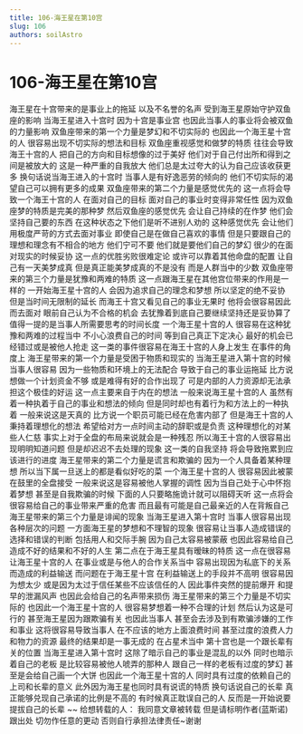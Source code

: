```yaml
---
title: 106-海王星在第10宫
slug: 106
authors: soilAstro
---
```


# 106-海王星在第10宫
海王星在十宫带来的是事业上的拖延
以及不名誉的名声
受到海王星原始守护双鱼座的影响
当海王星进入十宫时
因为十宫是事业宫
也因此当事人的事业将会被双鱼的力量影响
双鱼座带来的第一个力量是梦幻和不切实际的
也因此一个海王星十宫的人
很容易出现不切实际的想法和目标
双鱼座重视感觉和做梦的特质
往往会导致海王十宫的人
把自己的方向和目标想像的过于美好
他们对于自己付出所和得到之间是被放大的
这是一种严重的自我放大
他们总是太过夸大的认为自己应该收获更多
换句话说当海王进入的十宫时
当事人是有好逸恶劳的倾向的
他们不切实际的渴望自己可以拥有更多的成果
双鱼座带来的第二个力量是感觉优先的
这一点将会导致一个海王十宫的人
在面对自己的目标
面对自己的事业时变得非常任性
因为双鱼座梦的特质是完美的那种梦
然后双鱼座的感觉优先
会让自己持续的在作梦
他们会坚持自己要的东西
在这种状态之下他们是听不进别人劝的
这种感觉优先
会让他们用极度严苛的方式去面对事业
即使自己是在做自己喜欢的事情
但是只要跟自己的理想和理念有不相合的地方
他们宁可不要
他们就是要他们自己的梦幻
很少的在面对现实的时候妥协
这一点的优胜劣败很难定论
或许可以靠着其他命盘的配置
让自己有一天美梦成真
但是真正能美梦成真的不是没有
而是人群当中的少数
双鱼座带来的第三个力量是犹豫和两难的特质
这一点跟海王星在其他宫位带来的作用是一样的
一开始海王星十宫的人
会因为追求自己的理念和梦想
所以坚定的绝不妥协
但是当时间无限制的延长
而海王十宫又看见自己的事业无果时
他将会很容易因此而去面对
眼前自己认为不合格的机会
去犹豫着到底自己要继续坚持还是妥协算了
值得一提的是当事人所需要思考的时间长度
一个海王星十宫的人
很容易在这种犹豫和两难的过程当中
不小心浪费自己的时间
等到自己真正下定决心
最好的机会已经错过或是被他人抢走
这一类的事件很容易在海王十宫的人身上发生
在事件的角度上
海王星带来的第一个力量是受困于物质和现实的
当海王星进入第十宫的时候
当事人很容易
因为一些物质和环境上的无法配合
导致于自己的事业运拖延
比方说想做一个计划资金不够
或是难得有好的合作出现了
可是内部的人力资源却无法承担这个极佳的好运
这一点主要来自于内在的想法
一般来说海王星十宫的人
虽然有着一种执着于自己的事业和想法的倾向
但是同时却也有着行为和方法上的一种执着
一般来说这是天真的
比方说一个职员可能已经在危害内部了
但是海王十宫的人秉持着理想化的想法
希望给对方一点时间主动的辞职或是负责
这种理想化的对某些人仁慈
事实上对于全盘的布局来说就会是一种残忍
所以海王十宫的人很容易出现明明知道问题
但是却迟迟不去处理的现象
这一类的自我坚持
将会导致拖累到应该进行的进度
海王星带来的第二个力量是谎言和欺骗的
因为一个人具备着某种理想
所以当下属一旦送上的都是看似好吃的菜
一个海王星十宫的人
很容易因此被蒙在鼓里的全盘接受
一般来说这是容易被他人掌握的调性
因为当自己处于心中怀抱着梦想
甚至是自我欺骗的时候
下面的人只要略施诡计就可以阻碍天听
这一点将会很容易给自己的事业带来严重的危害
而且最有可能是自己最亲近的人在背叛自己
海王星带来的第三个力量是诽闻的现象
当海王星进入第十宫时
当事人很容易出现各种层次的问题
一方面海王星的梦想和不理智的现象
很容易让当事人造成错误的选择和错误的判断
包括用人和交际手腕
因为自己太容易被蒙蔽
也因此容易给自己造成不好的结果和不好的人生
第二点在于海王星具有暧昧的特质
这一点在很容易让海王星十宫的人
在事业或是与他人的合作关系当中
容易出现因为私底下的关系
而造成的利益输送
而问题在于海王星十宫
在利益输送上的手段并不高明
很容易因为想太少
或是因为太过于信任某些不应该信任的人
因此事件突然的提前爆开
和提早的泄漏风声
也因此会给自己的名声带来损伤
海王星带来的第三个力量是不切实际的
也因此一个海王星十宫的人
很容易梦想着一种不合理的计划
然后认为这是可行的
甚至海王星因为跟欺骗有关
也因此当事人
甚至会去涉及到有欺骗涉嫌的工作和事业
这将很容易导致当事人
在不应该的地方上面浪费时间
甚至过度的浪费人力和物力的资源
最终的结果却是一事无成的
在占星术当中
第十宫也是一个跟长辈有关的位置
当海王星进入第十宫时
这除了暗示自己的事业是混乱的以外
同时也暗示着自己的老板
是比较容易被他人唬弄的那种人
跟自己一样的老板有过度的梦幻
甚至是会给自己画一个大饼
也因此一个海王星十宫的人
同时具有过度的依赖自己的上司和长辈的意义
此外因为海王星也同时具有说谎的特质
换句话说自己的长辈
真正能够兑现自己承诺的比例是不高的
有时候真正耽误自己的人
反而是一开始说要提拔自己的长辈
~~
给想转载的人：
我同意文章被转载
但是请标明作者(蓝斯诺)跟出处
切勿作任意的更动
否则自行承担法律责任~谢谢
  